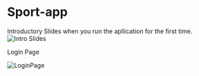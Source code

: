 # Sport-app

Introductory Slides when you run the apllication for the first time.
![Intro Slides](https://user-images.githubusercontent.com/92810736/162693330-e0547a9b-160e-48df-ba45-173a0b5f125a.gif)


Login Page


![LoginPage](https://user-images.githubusercontent.com/92810736/162695054-56c62188-2190-4382-bc9e-1b96662643cb.gif)

